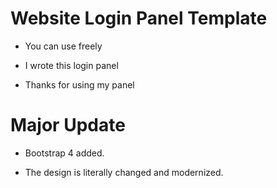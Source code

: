 # Website Login Panel Template

- You can use freely

- I wrote this login panel

- Thanks for using my panel

# Major Update

- Bootstrap 4 added.

- The design is literally changed and modernized.
